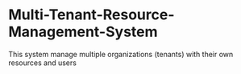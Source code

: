 # Multi-Tenant-Resource-Management-System
This system manage multiple organizations (tenants) with their own resources and users
